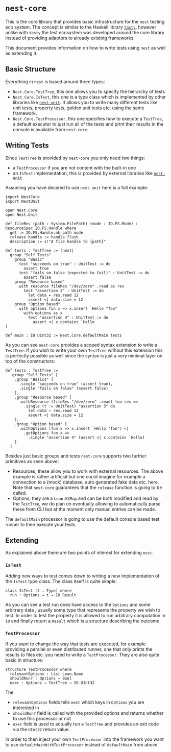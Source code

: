 # `nest-core`
This is the core library that provides basic infrastructure for the
`nest` testing eco system. The concept is similar to the Haskell library
[`tasty`](https://github.com/UnkindPartition/tasty),
however unlike with `tasty` the test ecosystem was developed around the
core library instead of providing adaptors to already existing frameworks.

This document provides information on how to write tests using `nest`
as well as extending it.

## Basic Structure
Everything in `nest` is based around three types:
- `Nest.Core.TestTree`, this one allows you to specify the hierarchy of tests
- `Nest.Core.IsTest`, this one is a type class which is implemented by other
  libraries like [`nest-unit`](https://github.com/hargonix/nest-unit).
  It allows you to write many different tests like unit tests, property tests,
  golden unit tests etc. using the same framework.
- `Nest.Core.TestProcessor`, this one specifies how to execute a `TestTree`,
  a default executor to just run all of the tests and print their results in
  the console is available from `nest-core`.

## Writing Tests
Since `TestTree` is provided by `nest-core` you only need two things:
- a `TestProcessor` if you are not content with the built-in one
- an `IsTest` implementation, this is provided by external libraries like
  [`nest-unit`](https://github.com/hargonix/nest-unit)

Assuming you have decided to use `nest-unit` here is a full example:
```lean
import NestCore
import NestUnit

open Nest.Core
open Nest.Unit

def fileRes (path : System.FilePath) (mode : IO.FS.Mode) : ResourceSpec IO.FS.Handle where
  get := IO.FS.Handle.mk path mode
  release handle := handle.flush
  description := s!"A file handle to {path}"

def tests : TestTree := [nest|
  group "Self Tests"
    group "Basic"
      test "succeeds on true" : UnitTest := do
        assert true
      test "fails on false (expected to fail)" : UnitTest := do
        assert false
    group "Resource based"
      with resource fileRes "/dev/zero" .read as res
        test "assertion 3" : UnitTest := do
          let data ← res.read 12
          assert <| data.size = 12
    group "Option based"
      with options fun x => x.insert `Hello "foo"
        with options as x
          test "assertion 4" : UnitTest := do
            assert <| x.contains `Hello
]

def main : IO UInt32 := Nest.Core.defaultMain tests
```

As you can see `nest-core` provides a scoped syntax extension to write
a `TestTree`. If you wish to write your own `TestTree` without this
extension this is perfectly possible as well since the syntax is just a
very minimal layer on top of the constructors:
```lean
def tests : TestTree :=
  .group "Self Tests" [
    .group "Basics" [
      .single "succeeds on true" (assert true),
      .single "fails on false" (assert false)
    ],
    .group "Resource based" [
      .withResource (fileRes "/dev/zero" .read) fun res =>
        .single (t := UnitTest) "assertion 3" do
          let data ← res.read 12
          assert <| data.size = 12
    ],
    .group "Option based" [
      .withOptions (fun x => x.insert `Hello "foo") <|
        .getOptions fun x =>
          .single "assertion 4" (assert <| x.contains `Hello)
    ]
  ]
```

Besides just basic groups and tests `nest-core` supports two further primitives
as seen above:
- Resources, these allow you to work with external resources. The above
  example is rather artificial but one could imagine for example a connection
  to a (mock) database, auto generated fake data etc. here. Note that
  `nest-core` guarantees that the `release` function is going to be called.
- Options, they are a `Lean.KVMap` and can be both modified and read by the
  `TestTree`, we do plan on eventually allowing to automatically parse these
  from CLI but at the moment only manual entries can be made.

The `defaultMain` processor is going to use the default console based
test runner to then execute your tests.

## Extending
As explained above there are two points of interest for extending `nest`.

### `IsTest`
Adding new ways to test comes down to writing a new implementation of
the `IsTest` type class. The class itself is quite simple:
```
class IsTest (t : Type) where
  run : Options → t → IO Result
```
As you can see a test run does have access to the `Options` and some
arbitrary data , usually some type that represents the property we wish
to test. In order to test the property it is allowed to run arbitrary
computation in `IO` and finally return a `Result` which is a structure
describing the outcome.

### `TestProcessor`
If you want to change the way that tests are executed, for example providing
a parallel or even distributed runner, one that only prints the results
to files etc. you need to write a `TestProcessor`. They are also quite
basic in structure:
```
structure TestProcessor where
  relevantOptions : List Lean.Name
  shouldRun? : Options → Bool
  exec : Options → TestTree → IO UInt32
```
The
- `relevantOptions` fields tells `nest` which keys in `Options` you are interested in
- `shouldRun?` field is called with the provided options and returns whether to use this processor or not
- `exec` field is used to actually run a `TestTree` and provides an exit code via the `UInt32`
  return value.

In order to then inject your own `TestProcessor` into the framework you
want to use `defaultMainWithTestProcessor` instead of `defaultMain` from above. 

